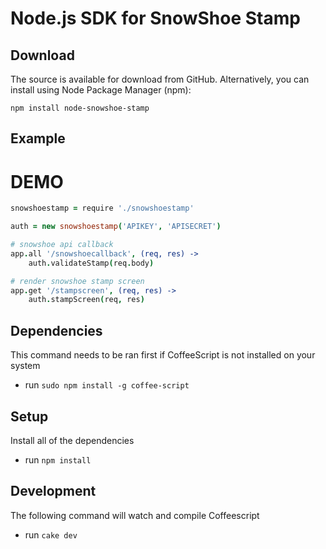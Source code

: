 # Node.js SDK for SnowShoe Stamp

## Download
The source is available for download from GitHub. Alternatively, you can install using Node Package Manager (npm):

`npm install node-snowshoe-stamp`

## Example
# DEMO
```coffeescript
snowshoestamp = require './snowshoestamp'

auth = new snowshoestamp('APIKEY', 'APISECRET')

# snowshoe api callback
app.all '/snowshoecallback', (req, res) ->
	auth.validateStamp(req.body)

# render snowshoe stamp screen
app.get '/stampscreen', (req, res) ->
	auth.stampScreen(req, res)
```
## Dependencies

This command needs to be ran first if CoffeeScript is not installed on your system

* run `sudo npm install -g coffee-script`

## Setup

Install all of the dependencies

* run `npm install`

## Development

The following command will watch and compile Coffeescript
* run `cake dev`

